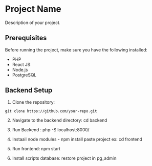 # Project Name

Description of your project.

## Prerequisites

Before running the project, make sure you have the following installed:

- PHP
- React JS
- Node.js
- PostgreSQL

## Backend Setup

1. Clone the repository: 
```
git clone https://github.com/your-repo.git
```

2. Navigate to the backend directory: cd backend

3. Run Backend : php -S localhost:8000/

4. Instaall node modules - npm install paste project ex: cd frontend

5. Run frontend: npm start

2. Install scripts database: restore project in pg_admin





